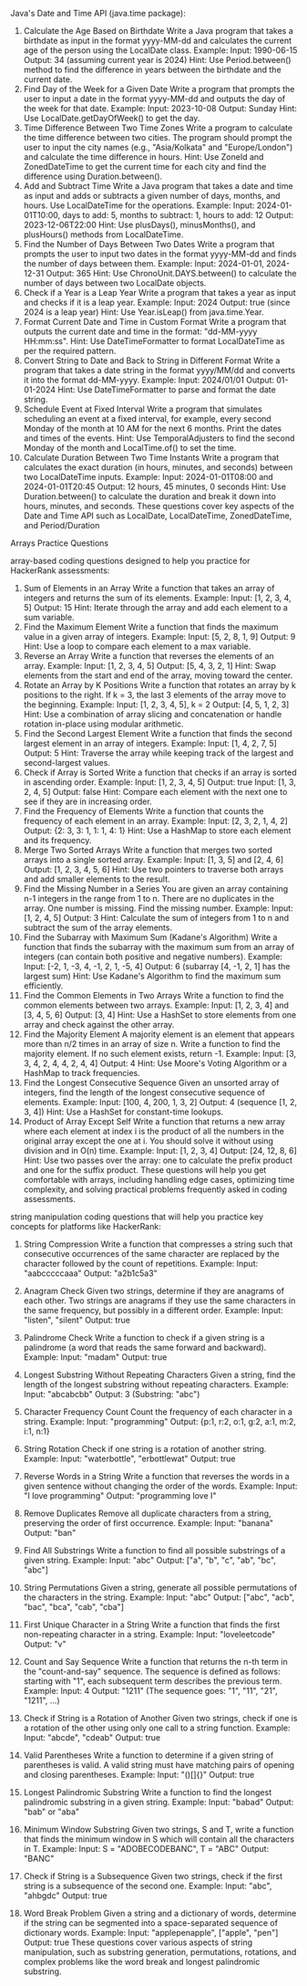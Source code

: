 Java's Date and Time API (java.time package):
1. Calculate the Age Based on Birthdate
Write a Java program that takes a birthdate as input in the format yyyy-MM-dd and calculates the current age of the person using the LocalDate class.
Example:
Input: 1990-06-15
Output: 34 (assuming current year is 2024)
Hint: Use Period.between() method to find the difference in years between the birthdate and the current date.
2. Find Day of the Week for a Given Date
Write a program that prompts the user to input a date in the format yyyy-MM-dd and outputs the day of the week for that date.
Example:
Input: 2023-10-08
Output: Sunday
Hint: Use LocalDate.getDayOfWeek() to get the day.
3. Time Difference Between Two Time Zones
Write a program to calculate the time difference between two cities. The program should prompt the user to input the city names (e.g., "Asia/Kolkata" and "Europe/London") and calculate the time difference in hours.
Hint: Use ZoneId and ZonedDateTime to get the current time for each city and find the difference using Duration.between().
4. Add and Subtract Time
Write a Java program that takes a date and time as input and adds or subtracts a given number of days, months, and hours. Use LocalDateTime for the operations.
Example:
Input: 2024-01-01T10:00, days to add: 5, months to subtract: 1, hours to add: 12
Output: 2023-12-06T22:00
Hint: Use plusDays(), minusMonths(), and plusHours() methods from LocalDateTime.
5. Find the Number of Days Between Two Dates
Write a program that prompts the user to input two dates in the format yyyy-MM-dd and finds the number of days between them.
Example:
Input: 2024-01-01, 2024-12-31
Output: 365
Hint: Use ChronoUnit.DAYS.between() to calculate the number of days between two LocalDate objects.
6. Check if a Year is a Leap Year
Write a program that takes a year as input and checks if it is a leap year.
Example:
Input: 2024
Output: true (since 2024 is a leap year)
Hint: Use Year.isLeap() from java.time.Year.
7. Format Current Date and Time in Custom Format
Write a program that outputs the current date and time in the format: "dd-MM-yyyy HH:mm:ss".
Hint: Use DateTimeFormatter to format LocalDateTime as per the required pattern.
8. Convert String to Date and Back to String in Different Format
Write a program that takes a date string in the format yyyy/MM/dd and converts it into the format dd-MM-yyyy.
Example:
Input: 2024/01/01
Output: 01-01-2024
Hint: Use DateTimeFormatter to parse and format the date string.
9. Schedule Event at Fixed Interval
Write a program that simulates scheduling an event at a fixed interval, for example, every second Monday of the month at 10 AM for the next 6 months. Print the dates and times of the events.
Hint: Use TemporalAdjusters to find the second Monday of the month and LocalTime.of() to set the time.
10. Calculate Duration Between Two Time Instants
Write a program that calculates the exact duration (in hours, minutes, and seconds) between two LocalDateTime inputs.
Example:
Input: 2024-01-01T08:00 and 2024-01-01T20:45
Output: 12 hours, 45 minutes, 0 seconds
Hint: Use Duration.between() to calculate the duration and break it down into hours, minutes, and seconds.
These questions cover key aspects of the Date and Time API such as LocalDate, LocalDateTime, ZonedDateTime, and Period/Duration
 
 
Arrays Practice Questions
 
array-based coding questions designed to help you practice for HackerRank assessments:
1. Sum of Elements in an Array
Write a function that takes an array of integers and returns the sum of its elements.
Example:
Input: [1, 2, 3, 4, 5]
Output: 15
Hint: Iterate through the array and add each element to a sum variable.
2. Find the Maximum Element
Write a function that finds the maximum value in a given array of integers.
Example:
Input: [5, 2, 8, 1, 9]
Output: 9
Hint: Use a loop to compare each element to a max variable.
3. Reverse an Array
Write a function that reverses the elements of an array.
Example:
Input: [1, 2, 3, 4, 5]
Output: [5, 4, 3, 2, 1]
Hint: Swap elements from the start and end of the array, moving toward the center.
4. Rotate an Array by K Positions
Write a function that rotates an array by k positions to the right. If k = 3, the last 3 elements of the array move to the beginning.
Example:
Input: [1, 2, 3, 4, 5], k = 2
Output: [4, 5, 1, 2, 3]
Hint: Use a combination of array slicing and concatenation or handle rotation in-place using modular arithmetic.
5. Find the Second Largest Element
Write a function that finds the second largest element in an array of integers.
Example:
Input: [1, 4, 2, 7, 5]
Output: 5
Hint: Traverse the array while keeping track of the largest and second-largest values.
6. Check if Array is Sorted
Write a function that checks if an array is sorted in ascending order.
Example:
Input: [1, 2, 3, 4, 5]
Output: true
Input: [1, 3, 2, 4, 5]
Output: false
Hint: Compare each element with the next one to see if they are in increasing order.
7. Find the Frequency of Elements
Write a function that counts the frequency of each element in an array.
Example:
Input: [2, 3, 2, 1, 4, 2]
Output: {2: 3, 3: 1, 1: 1, 4: 1}
Hint: Use a HashMap to store each element and its frequency.
8. Merge Two Sorted Arrays
Write a function that merges two sorted arrays into a single sorted array.
Example:
Input: [1, 3, 5] and [2, 4, 6]
Output: [1, 2, 3, 4, 5, 6]
Hint: Use two pointers to traverse both arrays and add smaller elements to the result.
9. Find the Missing Number in a Series
You are given an array containing n-1 integers in the range from 1 to n. There are no duplicates in the array. One number is missing. Find the missing number.
Example:
Input: [1, 2, 4, 5]
Output: 3
Hint: Calculate the sum of integers from 1 to n and subtract the sum of the array elements.
10. Find the Subarray with Maximum Sum (Kadane's Algorithm)
Write a function that finds the subarray with the maximum sum from an array of integers (can contain both positive and negative numbers).
Example:
Input: [-2, 1, -3, 4, -1, 2, 1, -5, 4]
Output: 6 (subarray [4, -1, 2, 1] has the largest sum)
Hint: Use Kadane's Algorithm to find the maximum sum efficiently.
11. Find the Common Elements in Two Arrays
Write a function to find the common elements between two arrays.
Example:
Input: [1, 2, 3, 4] and [3, 4, 5, 6]
Output: [3, 4]
Hint: Use a HashSet to store elements from one array and check against the other array.
12. Find the Majority Element
A majority element is an element that appears more than n/2 times in an array of size n. Write a function to find the majority element. If no such element exists, return -1.
Example:
Input: [3, 3, 4, 2, 4, 4, 2, 4, 4]
Output: 4
Hint: Use Moore's Voting Algorithm or a HashMap to track frequencies.
13. Find the Longest Consecutive Sequence
Given an unsorted array of integers, find the length of the longest consecutive sequence of elements.
Example:
Input: [100, 4, 200, 1, 3, 2]
Output: 4 (sequence [1, 2, 3, 4])
Hint: Use a HashSet for constant-time lookups.
14. Product of Array Except Self
Write a function that returns a new array where each element at index i is the product of all the numbers in the original array except the one at i. You should solve it without using division and in O(n) time.
Example:
Input: [1, 2, 3, 4]
Output: [24, 12, 8, 6]
Hint: Use two passes over the array: one to calculate the prefix product and one for the suffix product.
These questions will help you get comfortable with arrays, including handling edge cases, optimizing time complexity, and solving practical problems frequently asked in coding assessments.
 
 
string manipulation coding questions that will help you practice key concepts for platforms like HackerRank:
1. String Compression
Write a function that compresses a string such that consecutive occurrences of the same character are replaced by the character followed by the count of repetitions.
Example:
Input: "aabcccccaaa"
Output: "a2b1c5a3"
2. Anagram Check
Given two strings, determine if they are anagrams of each other. Two strings are anagrams if they use the same characters in the same frequency, but possibly in a different order.
Example:
Input: "listen", "silent"
Output: true
3. Palindrome Check
Write a function to check if a given string is a palindrome (a word that reads the same forward and backward).
Example:
Input: "madam"
Output: true
4. Longest Substring Without Repeating Characters
Given a string, find the length of the longest substring without repeating characters.
Example:
Input: "abcabcbb"
Output: 3 (Substring: "abc")
5. Character Frequency Count
Count the frequency of each character in a string.
Example:
Input: "programming"
Output: {p:1, r:2, o:1, g:2, a:1, m:2, i:1, n:1}
6. String Rotation
Check if one string is a rotation of another string.
Example:
Input: "waterbottle", "erbottlewat"
Output: true
7. Reverse Words in a String
Write a function that reverses the words in a given sentence without changing the order of the words.
Example:
Input: "I love programming"
Output: "programming love I"
8. Remove Duplicates
Remove all duplicate characters from a string, preserving the order of first occurrence.
Example:
Input: "banana"
Output: "ban"
 
 
1. Find All Substrings
Write a function to find all possible substrings of a given string.
Example:
Input: "abc"
Output: ["a", "b", "c", "ab", "bc", "abc"]
2. String Permutations
Given a string, generate all possible permutations of the characters in the string.
Example:
Input: "abc"
Output: ["abc", "acb", "bac", "bca", "cab", "cba"]
3. First Unique Character in a String
Write a function that finds the first non-repeating character in a string.
Example:
Input: "loveleetcode"
Output: "v"
4. Count and Say Sequence
Write a function that returns the n-th term in the "count-and-say" sequence. The sequence is defined as follows: starting with "1", each subsequent term describes the previous term.
Example:
Input: 4
Output: "1211" (The sequence goes: "1", "11", "21", "1211", ...)
5. Check if String is a Rotation of Another
Given two strings, check if one is a rotation of the other using only one call to a string function.
Example:
Input: "abcde", "cdeab"
Output: true
6. Valid Parentheses
Write a function to determine if a given string of parentheses is valid. A valid string must have matching pairs of opening and closing parentheses.
Example:
Input: "()[]{}"
Output: true
7. Longest Palindromic Substring
Write a function to find the longest palindromic substring in a given string.
Example:
Input: "babad"
Output: "bab" or "aba"
8. Minimum Window Substring
Given two strings, S and T, write a function that finds the minimum window in S which will contain all the characters in T.
Example:
Input: S = "ADOBECODEBANC", T = "ABC"
Output: "BANC"
9. Check if String is a Subsequence
Given two strings, check if the first string is a subsequence of the second one.
Example:
Input: "abc", "ahbgdc"
Output: true
10. Word Break Problem
Given a string and a dictionary of words, determine if the string can be segmented into a space-separated sequence of dictionary words.
Example:
Input: "applepenapple", ["apple", "pen"]
Output: true
These questions cover various aspects of string manipulation, such as substring generation, permutations, rotations, and complex problems like the word break and longest palindromic substring.
 
